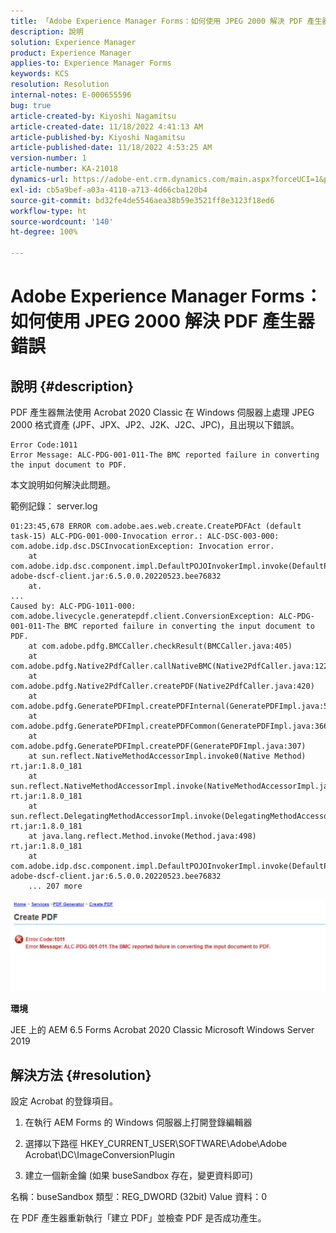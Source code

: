 ```yaml
---
title: 「Adobe Experience Manager Forms：如何使用 JPEG 2000 解決 PDF 產生器錯誤」
description: 說明
solution: Experience Manager
product: Experience Manager
applies-to: Experience Manager Forms
keywords: KCS
resolution: Resolution
internal-notes: E-000655596
bug: true
article-created-by: Kiyoshi Nagamitsu
article-created-date: 11/18/2022 4:41:13 AM
article-published-by: Kiyoshi Nagamitsu
article-published-date: 11/18/2022 4:53:25 AM
version-number: 1
article-number: KA-21018
dynamics-url: https://adobe-ent.crm.dynamics.com/main.aspx?forceUCI=1&pagetype=entityrecord&etn=knowledgearticle&id=82451538-fb66-ed11-9561-6045bd006b3d
exl-id: cb5a9bef-a03a-4110-a713-4d66cba120b4
source-git-commit: bd32fe4de5546aea38b59e3521ff8e3123f18ed6
workflow-type: ht
source-wordcount: '140'
ht-degree: 100%

---
```


# Adobe Experience Manager Forms：如何使用 JPEG 2000 解決 PDF 產生器錯誤

## 說明 {#description}


PDF 產生器無法使用 Acrobat 2020 Classic 在 Windows 伺服器上處理 JPEG 2000 格式資產 (JPF、JPX、JP2、J2K、J2C、JPC)，且出現以下錯誤。


```
Error Code:1011 
Error Message: ALC-PDG-001-011-The BMC reported failure in converting the input document to PDF.
```


本文說明如何解決此問題。

範例記錄：
server.log


```
01:23:45,678 ERROR com.adobe.aes.web.create.CreatePDFAct (default task-15) ALC-PDG-001-000-Invocation error.: ALC-DSC-003-000: com.adobe.idp.dsc.DSCInvocationException: Invocation error.
    at com.adobe.idp.dsc.component.impl.DefaultPOJOInvokerImpl.invoke(DefaultPOJOInvokerImpl.java:152) adobe-dscf-client.jar:6.5.0.0.20220523.bee76832
    at.
...
Caused by: ALC-PDG-1011-000: com.adobe.livecycle.generatepdf.client.ConversionException: ALC-PDG-001-011-The BMC reported failure in converting the input document to PDF.
    at com.adobe.pdfg.BMCCaller.checkResult(BMCCaller.java:405)
    at com.adobe.pdfg.Native2PdfCaller.callNativeBMC(Native2PdfCaller.java:1229)
    at com.adobe.pdfg.Native2PdfCaller.createPDF(Native2PdfCaller.java:420)
    at com.adobe.pdfg.GeneratePDFImpl.createPDFInternal(GeneratePDFImpl.java:527)
    at com.adobe.pdfg.GeneratePDFImpl.createPDFCommon(GeneratePDFImpl.java:366)
    at com.adobe.pdfg.GeneratePDFImpl.createPDF(GeneratePDFImpl.java:307)
    at sun.reflect.NativeMethodAccessorImpl.invoke0(Native Method) rt.jar:1.8.0_181
    at sun.reflect.NativeMethodAccessorImpl.invoke(NativeMethodAccessorImpl.java:62) rt.jar:1.8.0_181
    at sun.reflect.DelegatingMethodAccessorImpl.invoke(DelegatingMethodAccessorImpl.java:43) rt.jar:1.8.0_181
    at java.lang.reflect.Method.invoke(Method.java:498) rt.jar:1.8.0_181
    at com.adobe.idp.dsc.component.impl.DefaultPOJOInvokerImpl.invoke(DefaultPOJOInvokerImpl.java:118) adobe-dscf-client.jar:6.5.0.0.20220523.bee76832
    ... 207 more
```






![](assets/___77a247cf-fc66-ed11-9561-6045bd006b3d___.jpeg)

<b>環境</b>

JEE 上的 AEM 6.5 Forms
Acrobat 2020 Classic
Microsoft Windows Server 2019


## 解決方法 {#resolution}


設定 Acrobat 的登錄項目。

1. 在執行 AEM Forms 的 Windows 伺服器上打開登錄編輯器

2. 選擇以下路徑
HKEY_CURRENT_USER\SOFTWARE\Adobe\Adobe Acrobat\DC\ImageConversionPlugin

3. 建立一個新金鑰 (如果 buseSandbox 存在，變更資料即可)

名稱：buseSandbox
類型：REG_DWORD (32bit) Value
資料：0

在 PDF 產生器重新執行「建立 PDF」並檢查 PDF 是否成功產生。
